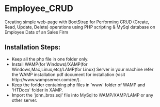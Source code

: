 # Employee_CRUD
Creating simple web-page with BootStrap for Performing CRUD (Create, Read, Update, Delete) operations using PHP scripting &amp; MySql database on Employee Data of an Sales Firm

## Installation Steps:
<ul>
  <li>Keep all the php file in one folder only.</li>
<li>Install WAMP(for Windows)/XAMP(for Windows,Mac,Linux,etc)/LAMP(for Linux) Server in your machine refer the WAMP installation pdf document for installation (visit http://www.wampserver.com/en/).</li>
  <li>Keep the forlder containing php files in 'www' folder of WAMP and 'HTDocs' folder in XAMP.</li>
<li>Import the 'john_bros.sql' file into MySql to WAMP/XAMP/LAMP or any other server.</li>
</ul>
